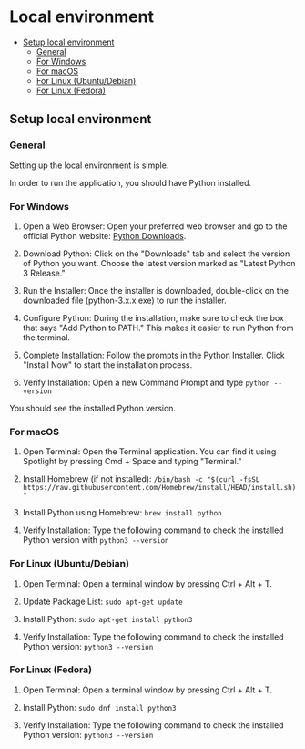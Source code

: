 # Local environment<a name="debugging-the-app"></a>

- [Setup local environment](#setup-local-environment)
  - [General](#general-1)
  - [For Windows](#for-windows)
  - [For macOS](#for-macOS)
  - [For Linux (Ubuntu/Debian)](#for-ubuntu-debian)
  - [For Linux (Fedora)](#for-fedora)

## Setup local environment<a name="setup-local-environment"></a>

### General<a name="general-1"></a>

Setting up the local environment is simple.

In order to run the application, you should have Python installed.

### For Windows<a name="for-windows"></a>

1. Open a Web Browser:
   Open your preferred web browser and go to the official Python website: [Python Downloads](https://www.python.org/downloads/).

1. Download Python:
   Click on the "Downloads" tab and select the version of Python you want. Choose the latest version marked as "Latest Python 3 Release."

1. Run the Installer:
   Once the installer is downloaded, double-click on the downloaded file (python-3.x.x.exe) to run the installer.

1. Configure Python:
   During the installation, make sure to check the box that says "Add Python to PATH." This makes it easier to run Python from the terminal.

1. Complete Installation:
   Follow the prompts in the Python Installer. Click "Install Now" to start the installation process.

1. Verify Installation:
   Open a new Command Prompt and type `python --version`

You should see the installed Python version.

### For macOS<a name="for-macOS"></a>

1. Open Terminal:
   Open the Terminal application. You can find it using Spotlight by pressing Cmd + Space and typing "Terminal."

1. Install Homebrew (if not installed):
   `/bin/bash -c "$(curl -fsSL https://raw.githubusercontent.com/Homebrew/install/HEAD/install.sh)"`

1. Install Python using Homebrew:
   `brew install python`

1. Verify Installation:
   Type the following command to check the installed Python version with `python3 --version`

### For Linux (Ubuntu/Debian)<a name="for-ubuntu-debian"></a>

1. Open Terminal:
   Open a terminal window by pressing Ctrl + Alt + T.

1. Update Package List:
   `sudo apt-get update`

1. Install Python:
   `sudo apt-get install python3`

1. Verify Installation:
   Type the following command to check the installed Python version:
   `python3 --version`

### For Linux (Fedora)<a name="for-fedora"></a>

1. Open Terminal:
   Open a terminal window by pressing Ctrl + Alt + T.

1. Install Python:
   `sudo dnf install python3`

1. Verify Installation:
   Type the following command to check the installed Python version:
   `python3 --version`
